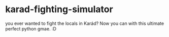 # karad-fighting-simulator
you ever wanted to fight the locals in Karád? Now you can with this ultimate perfect python gmae. :D
